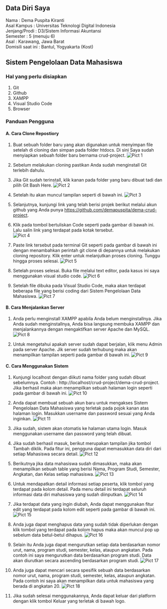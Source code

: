 ## Data Diri Saya <br>
Nama                : Dema Puspita Kiranti <br>
Asal Kampus         : Universitas Teknologi Digital Indonesia <br>
Jenjang/Prodi       : D3/Sistem Informasi Akuntansi <br>
Semester            : 5 (menuju 6) <br>
Asal                : Karawang, Jawa Barat <br>
Domisili saat ini   : Bantul, Yogyakarta (Kost) <br>

## Sistem Pengelolaan Data Mahasiswa <br>

### Hal yang perlu disiapkan
1.	Git
2.	Github
3.	XAMPP
4.	Visual Studio Code
5.	Browser

### Panduan Pengguna

#### A.	Cara Clone Repostiory
1.	Buat sebuah folder baru yang akan digunakan untuk menyimpan file setelah di cloning dan simpan pada folder htdocs. Di sini Saya sudah menyiapkan sebuah folder baru bernama crud-project.
![Pict 1](/images/Picture1.png "folder baru")

2.	Sebelum melakukan cloning pastikan Anda sudah menginstall Git terlebih dahulu.

3.	Jika Git sudah terinstall, klik kanan pada folder yang baru dibuat tadi dan pilih Git Bash Here.
![Pict 2](/images/Picture2.png "Git Bash Here")

4. Setelah itu akan muncul tampilan seperti di bawah ini.
![Pict 3](/images/Picture3.png "Terminal Git")

5.	Selanjutnya, kunjungi link yang telah berisi projek berikut melalui akun github yang Anda punya https://github.com/demapuspita/dema-crud-project.

6.	Klik pada tombol bertuliskan Code seperti pada gambar di bawah ini. Lalu salin link yang terdapat pada kotak tersebut. <br>
![Pict 4](/images/Picture4.png "Terminal Git")

7.	Paste link tersebut pada terminal Git seperti pada gambar di bawah ini dengan menambahkan perintah git clone di depannya untuk melakukan cloning repository. Klik enter untuk melanjutkan proses cloning. Tunggu hingga proses selesai.
![Pict 5](/images/Picture5.png "git clone")

8.	Setelah proses selesai. Buka file melalui text editor, pada kasus ini saya menggunakan visual studio code.
![Pict 6](/images/Picture6.png "proses cloning repository")

9.	Setelah file dibuka pada Visual Studio Code, maka akan terdapat beberapa file yang berisi coding dari Sistem Pengelolaan Data Mahasiswa.
![Pict 7](/images/Picture7.png "membuka file di text editor")

#### B. Cara Menjalankan Server
1.	Anda perlu menginstall XAMPP apabila Anda belum menginstallnya. Jika Anda sudah menginstallnya, Anda bisa langsung membuka XAMPP dan menjalankannya dengan mengaktifkan server Apache dan MySQL.
![Pict 8](/images/Picture8.png "menjalankan server")

2.	Untuk mengetahui apakah server sudah dapat berjalan, klik menu Admin pada server Apache. Jik server sudah terhubung maka akan menampilkan tampilan seperti pada gambar di bawah ini.
![Pict 9](/images/Picture9.png "server berhasil dijalankan")

#### C. Cara Menggunakan Sistem
1.	Kunjungi localhost dengan diikuti nama folder yang sudah dibuat sebelumnya. Contoh : http://localhost/crud-project/dema-crud-project. Jika berhasil maka akan menampilkan sebuah halaman login seperti pada gambar di bawah ini.
![Pict 10](/images/Picture10.png "halaman login")

2.	Anda dapat membuat sebuah akun baru untuk mengakses Sistem Pengelolaan Data Mahasiswa yang terletak pada pojok kanan atas halaman login. Masukkan username dan password sesuai yang Anda inginkan.
![Pict 11](/images/Picture11.png "membuat akun")

3.	Jika sudah, sistem akan otomatis ke halaman utama login. Masuk menggunakan username dan password yang telah dibuat.

4.	Jika sudah berhasil masuk, berikut merupakan tampilan jika tombol Tambah diklik. Pada fitur ini, pengguna dapat memasukkan data diri dari setiap Mahasiswa secara detail.
![Pict 12](/images/Picture12.png "tambah data")

5.	Berikutnya jika data mahasiswa sudah dimasukkan, maka akan menampilkan sebuah table yang berisi Nama, Program Studi, Semester, Angkatan, dan Kelas setiap mahasiswa.
![Pict 13](/images/Picture13.png "halaman utama")

6.	Untuk mendapatkan detail informasi setiap peserta, klik tombol yang terdapat pada kolom detail. Pada menu detail ini terdapat seluruh informasi data diri mahasiswa yang sudah diinputkan.
![Pict 14](/images/Picture14.png "detail mahasiswa")

7.	Jika terdapat data yang ingin diubah, Anda dapat menggunakan fitur edit yang terdapat pada kolom edit seperti pada gambar di bawah ini.
![Pict 15](/images/Picture15.png "edit data")

8.	Anda juga dapat menghapus data yang sudah tidak diperlukan dengan klik tombol yang terdapat pada kolom hapus maka akan muncul pop up sebelum data betul-betul dihapus.
![Pict 16](/images/Picture16.png "hapus data")

9.	Selain itu Anda juga dapat mengurutkan setiap data berdasarkan nomor urut, nama, program studi, semester, kelas, ataupun angkatan.
Pada contoh ini saya mengurutkan data berdasarkan program studi. Data akan diurutkan secara ascending berdasarkan program studi.
![Pict 17](/images/Picture17.png "urut data")

10.	Anda juga dapat mencari secara spesifik sebuah data berdasarkan nomor urut, nama, program studi, semester, kelas, ataupun angkatan. Pada contoh ini saya akan menampilkan data untuk mahasiswa yang berada di angkatan 20.
![Pict 18](/images/Picture18.png "mencari data")

11.	Jika sudah selesai menggunakannya, Anda dapat keluar dari platform dengan klik tombol Keluar yang terletak di bawah logo.


